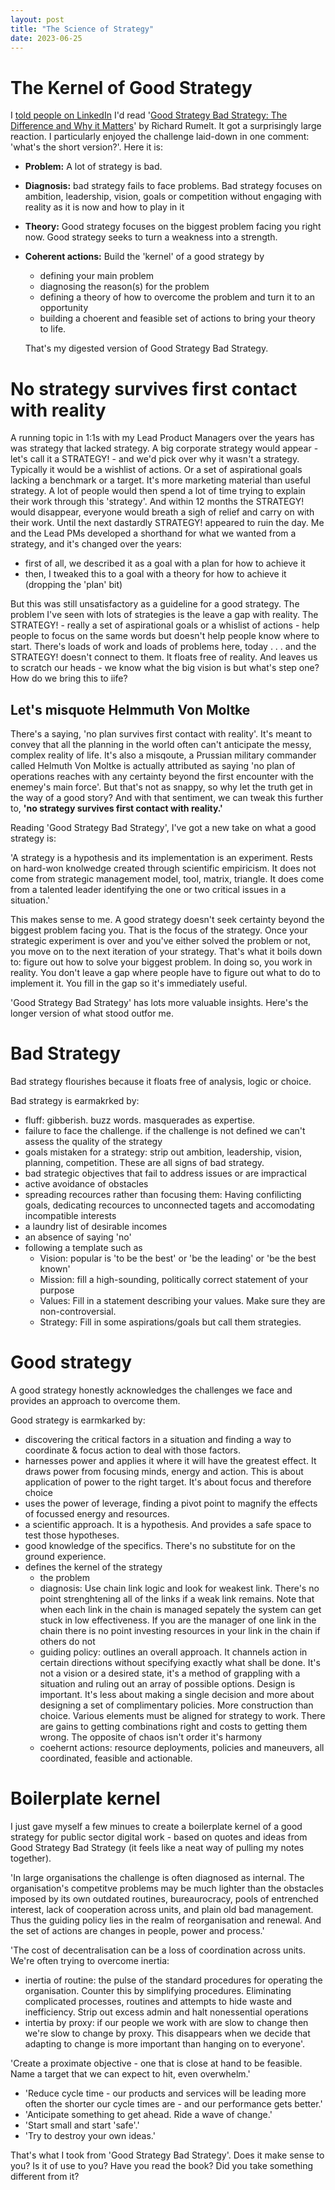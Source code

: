 ```yaml
---
layout: post
title: "The Science of Strategy"
date: 2023-06-25
---
```


# The Kernel of Good Strategy

I [told people on LinkedIn](https://www.linkedin.com/posts/scottcolfer_strategy-activity-7072639994619650048-SurA?utm_source=share&utm_medium=member_desktop) I'd read '[Good Strategy Bad Strategy: The Difference and Why it Matters](https://www.amazon.co.uk/Good-Strategy-Bad-Difference-Matters/dp/1846684811)' by Richard Rumelt. It got a surprisingly large reaction. I particularly enjoyed the challenge laid-down in one comment: 'what's the short version?'. Here it is:

- **Problem:** A lot of strategy is bad. 
- **Diagnosis:**  bad strategy fails to face problems. Bad strategy focuses on ambition, leadership, vision, goals or competition without engaging with reality as it is now and how to play in it
- **Theory:** Good strategy focuses on the biggest problem facing you right now. Good strategy seeks to turn a weakness into a strength.
- **Coherent actions:** Build the 'kernel' of a good strategy by
  - defining your main problem
  - diagnosing the reason(s) for the problem
  - defining a theory of how to overcome the problem and turn it to an opportunity
  - building a choerent and feasible set of actions to bring your theory to life.
 
  That's my digested version of Good Strategy Bad Strategy.

# No strategy survives first contact with reality

A running topic in 1:1s with my Lead Product Managers over the years has was strategy that lacked strategy. A big corporate strategy would appear - let's call it a STRATEGY! - and we'd pick over why it wasn't a strategy. Typically it would be a wishlist of actions. Or a set of aspirational goals lacking a benchmark or a target. It's more marketing material than useful strategy. A lot of people would then spend a lot of time trying to explain their work through this 'strategy'. And within 12 months the STRATEGY! would disappear, everyone would breath a sigh of relief and carry on with their work. Until the next dastardly STRATEGY! appeared to ruin the day. Me and the Lead PMs developed a shorthand for what we wanted from a strategy, and it's changed over the years:

- first of all, we described it as a goal with a plan for how to achieve it
- then, I tweaked this to a goal with a theory for how to achieve it (dropping the 'plan' bit)

But this was still unsatisfactory as a guideline for a good strategy. The problem I've seen with lots of strategies is the leave a gap with reality. The STRATEGY! - really a set of aspirational goals or a whislist of actions - help people to focus on the same words but doesn't help people know where to start. There's loads of work and loads of problems here, today . . . and the STRATEGY! doesn't connect to them. It floats free of reality. And leaves us to scratch our heads - we know what the big vision is but what's step one? How do we bring this to iife? 

## Let's misquote Helmmuth Von Moltke

There's a saying, 'no plan survives first contact with reality'. It's meant to convey that all the planning in the world often can't anticipate the messy, complex reality of life. It's also a misqoute, a Prussian military commander called Helmuth Von Moltke is actually attributed as saying 'no plan of operations reaches with any certainty beyond the first encounter with the enemey's main force'. But that's not as snappy, so why let the truth get in the way of a good story? And with that sentiment, we can tweak this further to, **'no strategy survives first contact with reality.'**

Reading 'Good Strategy Bad Strategy', I've got a new take on what a good strategy is:

'A strategy is a hypothesis and its implementation is an experiment. Rests on hard-won knolwedge created through scientific empiricism. It does not come from strategic management model, tool, matrix, triangle. It does come from a talented leader identifying the one or two critical issues in a situation.'

This makes sense to me. A good strategy doesn't seek certainty beyond the biggest problem facing you. That is the focus of the strategy. Once your strategic experiment is over and you've either solved the problem or not, you move on to the next iteration of your strategy. That's what it boils down to: figure out how to solve your biggest problem. In doing so, you work in reality. You don't leave a gap where people have to figure out what to do to implement it. You fill in the gap so it's immediately useful.

'Good Strategy Bad Strategy' has lots more valuable insights. Here's the longer version of what stood outfor me.

# Bad Strategy

Bad strategy flourishes because it floats free of analysis, logic or choice.

Bad strategy is earmakrked by:

- fluff: gibberish. buzz words. masquerades as expertise.
- failure to face the challenge. if the challenge is not defined we can't assess the quality of the strategy
- goals mistaken for a strategy: strip out ambition, leadership, vision, planning, competition. These are all signs of bad strategy.
- bad strategic objectives that fail to address issues or are impractical
- active avoidance of obstacles
- spreading recources rather than focusing them: Having confilicting goals, dedicating recources to unconnected tagets and accomodating incompatible interests
- a laundry list of desirable incomes
- an absence of saying 'no'
- following a template such as
  - Vision: popular is 'to be the best' or 'be  the leading' or 'be the best known'
  - Mission: fill a high-sounding, politically correct statement of your purpose
  - Values: Fill in a statement describing your values. Make sure they are non-controversial.
  - Strategy: Fill in some aspirations/goals but call them strategies.

# Good strategy

A good strategy honestly acknowledges the challenges we face and provides an approach to overcome them.

Good strategy is earmkarked by:

- discovering the critical factors in a situation and finding a way to coordinate & focus action to deal with those factors. 
- harnesses power and applies it where it will have the greatest effect. It draws power from focusing minds, energy and action. This is about application of power to the right target. It's about focus and therefore choice
- uses the power of leverage, finding a pivot point to magnify the effects of focussed energy and resources. 
- a scientific approach. It is a hypothesis. And provides a safe space to test those hypotheses.
- good knowledge of the specifics. There's no substitute for on the ground experience.
- defines the kernel of the strategy
  - the problem
  - diagnosis: Use chain link logic and look for weakest link. There's no point strenghtening all of the links if a weak link remains. Note that when each link in the chain is managed sepately the system can get stuck in low effectiveness. If you are the manager of one link in the chain there is no point investing resources in your link in the chain if others do not
  - guiding policy: outlines an overall approach. It channels action in certain directions without specifying exactly what shall be done. It's not a vision or a desired state, it's a method of grappling with a situation and ruling out an array of possible options. Design is important. It's less about making a single decision and more about designing a set of complimentary policies. More construction than choice. Various elements must be aligned for strategy to work. There are gains to getting combinations right and costs to getting them wrong. The opposite of chaos isn't order it's harmony
  - coehernt actions: resource deployments, policies and maneuvers, all coordinated, feasible and actionable.

 # Boilerplate kernel

 I just gave myself a few minues to create a boilerplate kernel of a good strategy for public sector digital work - based on quotes and ideas from Good Strategy Bad Strategy (it feels like a neat way of pulling my notes together).

 'In large organisations the challenge is often diagnosed as internal. The organisation's competitve problems may be much lighter than the obstacles imposed by its own outdated routines, bureaurocracy, pools of entrenched interest, lack of cooperation across units, and plain old bad management. Thus the guiding policy lies in the realm of reorganisation and renewal. And the set of actions are changes in people, power and process.'

'The cost of decentralisation can be a loss of coordination across units. We're often trying to overcome inertia:
- inertia of routine: the pulse of the standard procedures for operating the organisation. Counter this by simplifying procedures. Eliminating complicated processes, routines and attempts to hide waste and inefficiency. Strip out excess admin and halt nonessential operations
- intertia by proxy: if our people we work with are slow to change then we're slow to change by proxy. This disappears when we decide that adapting to change is more important than hanging on to everyone'.

'Create a proximate objective - one that is close at hand to be feasible. Name a target that we can expect to hit, even overwhelm.'

- 'Reduce cycle time - our products and services will be leading more often the shorter our cycle times are - and our performance gets better.'
- 'Anticipate something to get ahead. Ride a wave of change.'
- 'Start small and start 'safe'.'
- 'Try to destroy your own ideas.'

That's what I took from 'Good Strategy Bad Strategy'. Does it make sense to you? Is it of use to you? Have you read the book? Did you take something different from it?
